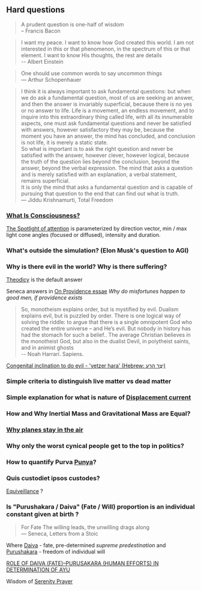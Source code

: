 ## Hard questions

> A prudent question is one-half of wisdom  
> – Francis Bacon

> I want my peace. I want to know how God created this world. I am not interested in this or that phenomenon, in the spectrum of this or that element. I want to know His thoughts, the rest are details  
> -- Albert Einstein

> One should use common words to say uncommon things  
> ― Arthur Schopenhauer

> I think it is always important to ask fundamental questions: but when we do ask a fundamental question, most of us are seeking an answer, and then the answer is invariably superficial, because there is no yes or no answer to life. Life is a movement, an endless movement, and to inquire into this extraordinary thing called life, with all its innumerable aspects, one must ask fundamental questions and never be satisfied with answers, however satisfactory they may be, because the moment you have an answer, the mind has concluded, and conclusion is not life, it is merely a static state.  
> So what is important is to ask the right question and never be satisfied with the answer, however clever, however logical, because the truth of the question lies beyond the conclusion, beyond the answer, beyond the verbal expression. The mind that asks a question and is merely satisfied with an explanation, a verbal statement, remains superficial.  
> It is only the mind that asks a fundamental question and is capable of pursuing that question to the end that can find out what is truth.  
> ― Jiddu Krishnamurti, Total Freedom


### [What Is Consciousness?](https://en.wikipedia.org/wiki/Hard_problem_of_consciousness)

[The Spotlight of attention]((https://en.wikipedia.org/wiki/The_Doors_of_Perception)) is parameterized by direction vector, min / max light cone angles (focused or diffused), intensity and duration.


### What's outside the simulation? (Elon Musk's question to AGI)


### Why is there evil in the world? Why is there suffering?
[Theodicy](https://en.wikipedia.org/wiki/Theodicy) is the default answer

Seneca answers in [On Providence essae](https://en.wikipedia.org/wiki/De_Providentia) _Why do misfortunes happen to good men, if providence exists_ 

> So, monotheism explains order, but is mystified by evil. Dualism explains evil,  but is puzzled by order. There is one logical way of solving the riddle: to argue  that there is a single omnipotent God who created the entire universe – and He’s  evil. But nobody in history has had the stomach for such a belief.. The average Christian believes in the monotheist God, but  also in the dualist Devil, in polytheist saints, and in animist ghosts  
> -- Noah Harrari. Sapiens. 

[Congenital inclination to do evil - 'yetzer hara' (Hebrew: יֵצֶר הַרַע)](https://en.wikipedia.org/wiki/Yetzer_hara)


### Simple criteria to distinguish live matter vs dead matter

### Simple explanation for what is nature of [Displacement current](https://en.wikipedia.org/wiki/Displacement_current)

### How and Why Inertial Mass and Gravitational Mass are Equal?

### [Why planes stay in the air](https://www.scientificamerican.com/article/no-one-can-explain-why-planes-stay-in-the-air/)

### Why only the worst cynical people get to the top in politics?

### How to quantify Purva [Punya](https://en.wikipedia.org/wiki/Punya)?

### Quis custodiet ipsos custodes?

[Equiveillance](https://en.wikipedia.org/wiki/Equiveillance) ?

### Is "Purushakara / Daiva" (Fate / Will) proportion is an individual constant given at birth ?

> For Fate The willing leads, the unwilling drags along  
> ― Seneca, Letters from a Stoic


Where [Daiva](https://www.wisdomlib.org/definition/daiva) - fate, pre-determined _supreme predestination_ and [Purushakara](https://www.wisdomlib.org/definition/purushakara) - freedom of individual will

[ROLE OF DAIVA (FATE)–PURUSAKARA (HUMAN EFFORTS) IN DETERMINATION OF AYU](http://www.ijariie.com/AdminUploadPdf/ROLE_OF_DAIVA__FATE_%E2%80%93PURUSAKARA__HUMAN_EFFORTS__IN_DETERMINATION_OF_AYU_ijariie10958.pdf)

Wisdom of [Serenity Prayer](https://en.wikipedia.org/wiki/Serenity_Prayer)
